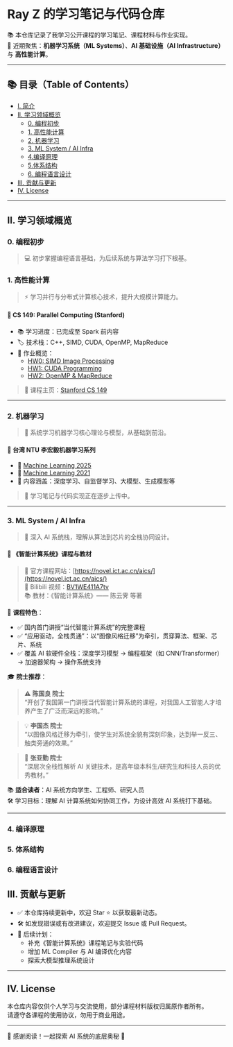 # Ray Z 的学习笔记与代码仓库

📚 本仓库记录了我学习公开课程的学习笔记、课程材料与作业实现。  
🎯 近期聚焦：**机器学习系统（ML Systems）**、**AI 基础设施（AI Infrastructure）** 与 **高性能计算**。

---

## 📚 目录（Table of Contents）

- [I. 简介](#-ray-z-的学习笔记与代码仓库)
- [II. 学习领域概览](#-学习领域概览)
  - [0. 编程初步](#0-编程初步)
  - [1. 高性能计算](#1-高性能计算)
  - [2. 机器学习](#2-机器学习)
  - [3. ML System / AI Infra](#3-ml-system--ai-infra)
  - [4.编译原理](#4-编译原理)
  - [5.体系结构](#5-体系结构)
  - [6. 编程语言设计](#6-编程语言设计)
- [III. 贡献与更新](#iii-贡献与更新)
- [IV. License](#iv-license)

---

## II. 学习领域概览

### 0. 编程初步
> 💻 初步掌握编程语言基础，为后续系统与算法学习打下根基。

### 1. 高性能计算
> ⚡ 学习并行与分布式计算核心技术，提升大规模计算能力。

#### 📌 CS 149: Parallel Computing (Stanford)
- 📚 学习进度：已完成至 Spark 前内容
- 🏷️ 技术栈：C++, SIMD, CUDA, OpenMP, MapReduce
- 📂 作业概览：
  - [HW0: SIMD Image Processing](./cs149/hw0)
  - [HW1: CUDA Programming](./cs149/hw1)
  - [HW2: OpenMP & MapReduce](./cs149/hw2)

> 📌 课程主页：[Stanford CS 149](https://cs149.stanford.edu/)

---

### 2. 机器学习
> 🤖 系统学习机器学习核心理论与模型，从基础到前沿。

#### 📌 台湾 NTU 李宏毅机器学习系列
- 📘 [Machine Learning 2025](https://speech.ee.ntu.edu.tw/~hylee/ml/2025-spring.html)
- 📗 [Machine Learning 2021](https://speech.ee.ntu.edu.tw/~hylee/ml/2021-spring.html)
- 🎯 内容涵盖：深度学习、自监督学习、大模型、生成模型等

> 📝 学习笔记与代码实现正在逐步上传中。

---

### 3. ML System / AI Infra
> 🧠 深入 AI 系统栈，理解从算法到芯片的全栈协同设计。

#### 📌 《智能计算系统》课程与教材
> 🔗 官方课程网站：[https://novel.ict.ac.cn/aics/](https://novel.ict.ac.cn/aics/)  
> 🎥 Bilibili 视频：[BV1WE411A7tv](https://www.bilibili.com/video/BV1WE411A7tv/)  
> 📚 教材：《智能计算系统》—— 陈云霁 等著

📘 **课程特色**：
- ✅ 国内首门讲授“当代智能计算系统”的完整课程
- ✅ “应用驱动，全栈贯通”：以“图像风格迁移”为牵引，贯穿算法、框架、芯片、系统
- ✅ 覆盖 AI 软硬件全栈：深度学习模型 → 编程框架（如 CNN/Transformer） → 加速器架构 → 操作系统支持

🎓 **院士推荐**：
> ⚠️ **陈国良 院士**  
> “开创了我国第一门讲授当代智能计算系统的课程，对我国人工智能人才培养产生了广泛而深远的影响。”

> 💡 **李国杰 院士**  
> “以图像风格迁移为牵引，使学生对系统全貌有深刻印象，达到举一反三、触类旁通的效果。”

> 🔬 **张亚勤 院士**  
> “深层次全栈性解析 AI 关键技术，是高年级本科生/研究生和科技人员的优秀教材。”

📚 **适合读者**：AI 系统方向学生、工程师、研究人员  
🛠️ 学习目标：理解 AI 计算系统如何协同工作，为设计高效 AI 系统打下基础。

---
### 4. 编译原理
### 5. 体系结构
### 6. 编程语言设计
## III. 贡献与更新
- ✅ 本仓库持续更新中，欢迎 Star ⭐ 以获取最新动态。
- 🛠️ 如发现错误或有改进建议，欢迎提交 Issue 或 Pull Request。
- 📝 后续计划：
  - 补充《智能计算系统》课程笔记与实验代码
  - 增加 ML Compiler 与 AI 编译优化内容
  - 探索大模型推理系统设计

---
## IV. License
本仓库内容仅供个人学习与交流使用，部分课程材料版权归属原作者所有。  
请遵守各课程的使用协议，勿用于商业用途。

---

👋 感谢阅读！一起探索 AI 系统的底层奥秘 🚀